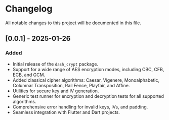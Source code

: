 # Changelog

All notable changes to this project will be documented in this file.

## [0.0.1] - 2025-01-26
### Added
- Initial release of the `dash_crypt` package.
- Support for a wide range of AES encryption modes, including CBC, CFB, ECB, and GCM.
- Added classical cipher algorithms: Caesar, Vigenere, Monoalphabetic, Columnar Transposition, Rail Fence, Playfair, and Affine.
- Utilities for secure key and IV generation.
- Generic test runner for encryption and decryption tests for all supported algorithms.
- Comprehensive error handling for invalid keys, IVs, and padding.
- Seamless integration with Flutter and Dart projects.
